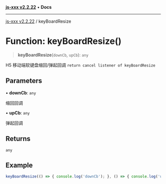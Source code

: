 [**js-xxx v2.2.22**](../README.md) • **Docs**

***

[js-xxx v2.2.22](../README.md) / keyBoardResize

# Function: keyBoardResize()

> **keyBoardResize**(`downCb`, `upCb`): `any`

H5 移动端软键盘缩回/弹起回调
`return cancel listener of keyBoardResize`

## Parameters

• **downCb**: `any`

缩回回调

• **upCb**: `any`

弹起回调

## Returns

`any`

## Example

```ts
keyBoardResize(() => { console.log('downCb'); }, () => { console.log('upCb'); }); /// do something
```
